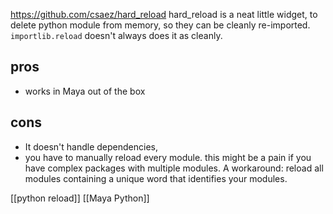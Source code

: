https://github.com/csaez/hard_reload
hard_reload is a neat little widget, to delete python module from memory, so they can be cleanly re-imported.
`importlib.reload` doesn't always does it as cleanly.
## pros
- works in Maya out of the box
## cons
- It doesn't handle dependencies, 
- you have to manually reload every module. this might be a pain if you have complex packages with multiple modules.  A workaround: reload all modules containing a unique word that identifies your modules.

[[python reload]]
[[Maya Python]]